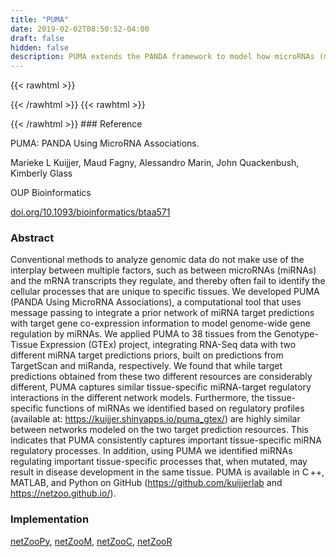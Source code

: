 ```yaml
---
title: "PUMA"
date: 2019-02-02T08:50:52-04:00
draft: false
hidden: false
description: PUMA extends the PANDA framework to model how microRNAs (miRNAs) participate in gene regulatory networks. PUMA networks are bipartite networks that consist of a regulatory layer and a layer of genes being regulated, similar to PANDA networks. While the regulatory layer of PANDA networks consists only of transcription factors (TFs), the regulatory layer of PUMA networks consists of both TFs and miRNAs. A PUMA network is seeded using a combination of input data sources such as motif scans or ChIP-seq data (for TF-gene edges) and an miRNA target prediction tool such as TargetScan or miRanda (for miRNA-gene edges). PUMA uses a message passing framework similar to PANDA to integrate this prior information with gene-gene coexpression and protein-protein interactions to estimate a final regulatory network incorporating miRNAs. Kuijjer and colleagues [7] apply PUMA to 38 GTEx tissues and demonstrate that PUMA can identify important patterns in tissue-specific regulation of genes by miRNA.
---
```


{{< rawhtml >}}
<script type='text/javascript' src='https://d1bxh8uas1mnw7.cloudfront.net/assets/embed.js'></script>
{{< /rawhtml >}}
{{< rawhtml >}}
<div data-badge-popover="right" data-badge-type="donut" data-doi="10.1093/bioinformatics/btaa571" data-hide-no-mentions="true" class="altmetric-embed"></div>
{{< /rawhtml >}}
### Reference

PUMA: PANDA Using MicroRNA Associations. 

Marieke L Kuijjer, Maud Fagny, Alessandro Marin, John Quackenbush, Kimberly Glass

OUP Bioinformatics

[doi.org/10.1093/bioinformatics/btaa571](https://academic.oup.com/bioinformatics/article/doi/10.1093/bioinformatics/btaa571/5858977)

### Abstract

Conventional methods to analyze genomic data do not make use of the interplay between multiple factors, such as between microRNAs (miRNAs) and the mRNA transcripts they regulate, and thereby often fail to identify the cellular processes that are unique to specific tissues. We developed PUMA (PANDA Using MicroRNA Associations), a computational tool that uses message passing to integrate a prior network of miRNA target predictions with target gene co-expression information to model genome-wide gene regulation by miRNAs. We applied PUMA to 38 tissues from the Genotype-Tissue Expression (GTEx) project, integrating RNA-Seq data with two different miRNA target predictions priors, built on predictions from TargetScan and miRanda, respectively. We found that while target predictions obtained from these two different resources are considerably different, PUMA captures similar tissue-specific miRNA-target regulatory interactions in the different network models. Furthermore, the tissue-specific functions of miRNAs we identified based on regulatory profiles (available at: https://kuijjer.shinyapps.io/puma_gtex/) are highly similar between networks modeled on the two target prediction resources. This indicates that PUMA consistently captures important tissue-specific miRNA regulatory processes. In addition, using PUMA we identified miRNAs regulating important tissue-specific processes that, when mutated, may result in disease development in the same tissue. PUMA is available in C ++, MATLAB, and Python on GitHub (https://github.com/kuijjerlab and https://netzoo.github.io/).

### Implementation

[netZooPy](https://github.com/netZoo/netZooPy), [netZooM](https://github.com/netZoo/netZooM), [netZooC](https://github.com/netZoo/netZooC), [netZooR](https://github.com/netZoo/netZooR)
